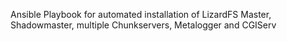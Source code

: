 Ansible Playbook for automated installation of LizardFS Master, Shadowmaster, multiple Chunkservers, Metalogger and CGIServ
